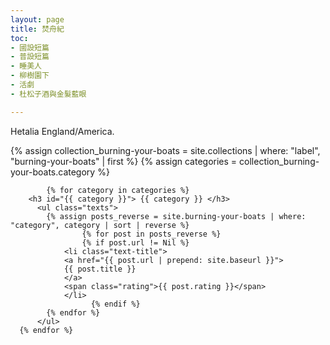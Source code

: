 ```yaml
---
layout: page
title: 焚舟紀
toc:
- 國設短篇
- 普設短篇
- 睡美人
- 柳樹園下
- 活劇
- 杜松子酒與金髮藍眼

---
```


<div>Hetalia England/America.</div>

<div class="toc">

  {% assign collection_burning-your-boats = site.collections | where: "label", "burning-your-boats" | first %}
  {% assign categories = collection_burning-your-boats.category %}

			{% for category in categories %}
        <h3 id="{{ category }}"> {{ category }} </h3>
          <ul class="texts">
            {% assign posts_reverse = site.burning-your-boats | where: "category", category | sort | reverse %}
				    {% for post in posts_reverse %}
			  	    {% if post.url != Nil %}
                <li class="text-title">
                <a href="{{ post.url | prepend: site.baseurl }}">
                {{ post.title }} 
                </a>
                <span class="rating">{{ post.rating }}</span>
                </li>
				      {% endif %}
            {% endfor %} 
          </ul> 
      {% endfor %}

</div>
